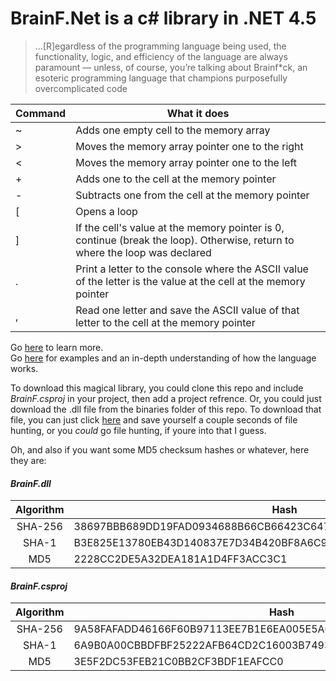 # BrainF.Net is a c# library in .NET 4.5 

>...[R]egardless of the programming language being used, the functionality, logic, and efficiency of the language are always paramount — unless, of course, you’re talking about Brainf*ck, an esoteric programming language that champions purposefully overcomplicated code

| Command 	| What it does                                                                                                                	|
|---------	|-----------------------------------------------------------------------------------------------------------------------------	|
| ~ 	| Adds one empty cell to the memory array                                                                                     	|
|    >    	| Moves the memory array pointer one to the right                                                                             	|
|    <    	| Moves the memory array pointer one to the left                                                                              	|
|    +    	| Adds one to the cell at the memory pointer                                                                                  	|
|    -    	| Subtracts one from the cell at the memory pointer                                                                           	|
|    [    	| Opens a loop                                                                                                                	|
|    ]    	| If the cell's value at the memory pointer is 0, continue (break the loop). Otherwise, return to where the loop was declared 	|
|    .    	| Print a letter to the console where the ASCII value of the letter is the value at the cell at the memory pointer            	|
|    ,    	| Read one letter and save the ASCII value of that letter to the cell at the memory pointer                                   	|

Go [here](https://en.wikipedia.org/wiki/Brainfuck) to learn more.\
Go [here](https://esolangs.org/wiki/Brainfuck) for examples and an in-depth understanding of how the language works.

To download this magical library, you could clone this repo and include *BrainF.csproj* in your project, then add a project refrence. Or, you could just download the .dll file from the binaries folder of this repo. To download that file, you can just click [here](https://github.com/erwijet/BrainF/raw/master/BrainF/bin/Debug/BrainF.dll) and save yourself a couple seconds of file hunting, or you *could* go file hunting, if youre into that I guess.


Oh, and also if you want some MD5 checksum hashes or whatever, here they are:

#### *BrainF.dll*

| Algorithm | Hash                                                             |
|:---------:| ---------------------------------------------------------------- |
|  SHA-256  | 38697BBB689DD19FAD0934688B66CB66423C6479A535BBBC031843BA8ABF4DDB |
|  SHA-1    | B3E825E13780EB43D140837E7D34B420BF8A6C9C                         |
|  MD5      | 2228CC2DE5A32DEA181A1D4FF3ACC3C1                                 |

#### *BrainF.csproj*

| Algorithm | Hash                                                             |
|:---------:| ---------------------------------------------------------------- |
|  SHA-256  | 9A58FAFADD46166F60B97113EE7B1E6EA005E5A082AD80C6CB26C7164B27BF4E |
|  SHA-1    | 6A9B0A00CBBDFBF25222AFB64CD2C16003B7493D                         |
|  MD5      | 3E5F2DC53FEB21C0BB2CF3BDF1EAFCC0                                 |
